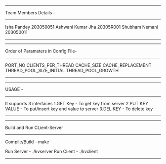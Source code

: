 **********************************
Team Members Details -
**********************************
Isha Pandey 		203050051
Ashwani Kumar Jha	20305R001
Shubham Nemani 	203050011
**********************************

**********************************
Order of Parameters in Config File- 
**********************************
PORT_NO
CLIENTS_PER_THREAD
CACHE_SIZE
CACHE_REPLACEMENT
THREAD_POOL_SIZE_INITIAL
THREAD_POOL_GROWTH
**********************************

**********************************
USAGE - 
**********************************
It supports 3 interfaces
1.GET Key       - To get key from server
2.PUT KEY VALUE - To put/insert key and value to server
3.DEL KEY       - To delete key 
**********************************

**********************************
Bulid and Run CLient-Server
**********************************
Compile/Build - make

Run Server    - ./kvserver
Run Client    - ./kvclient
**********************************
